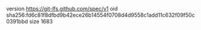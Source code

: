 version https://git-lfs.github.com/spec/v1
oid sha256:fd6c81f8dfbd9b42ece26b14554f0708d4d9558c1add11c632f09f50c0391bbd
size 1683
